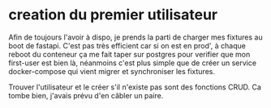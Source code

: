 # creation du premier utilisateur

Afin de toujours l'avoir à dispo, je prends
la parti de charger mes fixtures au boot
de fastapi. C'est pas très efficient car si on
est en prod', à chaque reboot du conteneur 
ça me fait taper sur postgres pour verifier
que mon first-user est bien là, néanmoins
c'est plus simple que de créer un service
docker-compose qui vient migrer et synchroniser
les fixtures.

Trouver l'utilisateur et le créer s'il n'existe
pas sont des fonctions CRUD. Ca tombe bien, 
j'avais prévu d'en câbler un paire.
